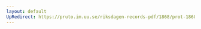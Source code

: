 ```yaml
---
layout: default
UpRedirect: https://pruto.im.uu.se/riksdagen-records-pdf/1868/prot-1868--ak--127.pdf
---
```


